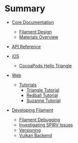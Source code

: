 # Summary

-   [Core Documentation](./core.md)

    -   [Filament Design](./core-design.md)
    -   [Materials Overview](./core-materials.md)

-   [API Reference](./api.md)

-   [iOS](./ios.md)

    -   [CocoaPods Hello Triangle](./cocoapods.md)

-   [Web](./web.md)

    -   [Tutorials](./web-tutorials.md)
        -   [Triangle Tutorial](./web-tutorial-triangle.md)
        -   [Redball Tutorial](./web-tutorial-redball.md)
        -   [Suzanne Tutorial](./web-tutorial-suzanne.md)
            <!-- - [Demos](./web-demos.md) -->
            <!-- - [parquet](./web/parquet.html) -->
            <!-- - [suzanne](./web/suzanne.html) -->
            <!-- - [helmet](./web/helmet.html) -->

-   [Developing Filament](./dev.md)

    -   [Filament Debugging](./dev-debugging.md)
    -   [Investigating SPIRV Issues](./dev-spirv-debugging.md)
    -   [Versioning](./dev-versioning.md)
    -   [Vulkan Backend](./dev-vulkan.md)
